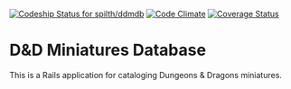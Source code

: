 [![Codeship Status for spilth/ddmdb](https://www.codeship.io/projects/ba05a4d0-2d7c-0131-46d3-6ea262489149/status?branch=master)](https://www.codeship.io/projects/9349) [![Code Climate](https://codeclimate.com/github/spilth/ddmdb.png)](https://codeclimate.com/github/spilth/ddmdb) [![Coverage Status](https://coveralls.io/repos/spilth/ddmdb/badge.png)](https://coveralls.io/r/spilth/ddmdb)

# D&D Miniatures Database

This is a Rails application for cataloging Dungeons & Dragons miniatures.

